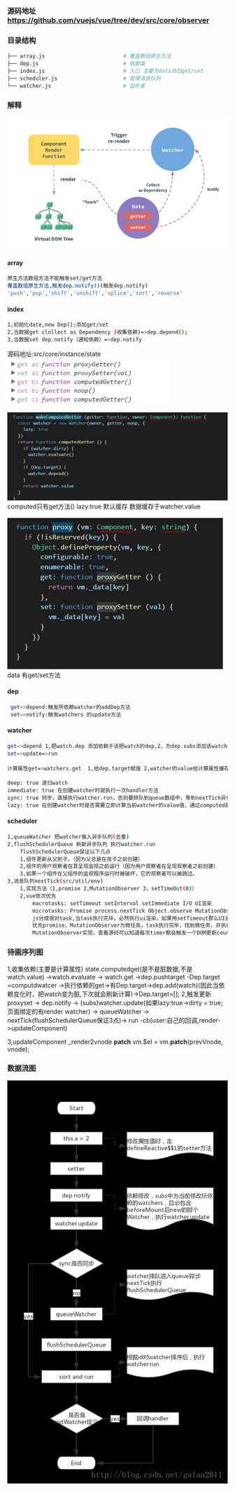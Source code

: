 ### 源码地址 https://github.com/vuejs/vue/tree/dev/src/core/observer
### 目录结构   
```bash
├── array.js                         # 覆盖数组原生方法  
├── dep.js                           # 依赖类  
├── index.js                         # 入口 主要为data添加get/set
├── scheduler.js                     # 管理消息队列 
└── watcher.js                       # 监听者  
```
### 解释
 ![image](./img/1.jpg)<br/>
#### array
 ```bash
原生方法数组方法不能触发set/get方法
覆盖数组原生方法,触发dep.notify()(触发dep.notify)
 'push','pop','shift','unshift','splice','sort','reverse'
 ```
####  index    
```bash
1,初始化date,new Dep();添加get/set  
2,当数据get clollect as Dependency (收集依赖)=>dep.depend();
3,当数据set dep.notify（通知依赖）=>dep.notify
```
源码地址:src/core/instance/state<br/>
![image](./img/getset.jpg) <br/><br/>
![image](./img/makeComputedGetter.jpg)  <br/>
computed只有get方法() lazy:true 默认缓存 数据缓存于watcher.value<br/><br/>
![image](./img/proxy.jpg)<br/>
data 有get/set方法<br/>
####  dep     
```bash
 get=>depend:触发所依赖watcher的addDep方法
 set=>notify:触发watchers 的update方法
```
####  watcher  
```bash
get=>depend 1,把watch.dep 添加依赖于该把watch的dep,2，为dep.subs添加该watch
set=>update=>run 

计算属性get=>watchers.get  1,给dep.target赋值 2,watcher的value给计算属性缓存
 
deep: true 递归watch
immediate: true 在创建watcher时就执行一次handler方法
sync: true 同步，直接执行watcher.run，否则要排队到queue数组中，等到nextTick异步到这里再依次执行
lazy: true 在创建watcher时是否需要立即计算当前watcher的value值，通过computed属性创建的watcher默认lazy=true不需要计算
```
####  scheduler     
```bash
1,queueWatcher 把watcher推入异步队列(去重)
2,flushSchedulerQueue 刷新异步队列 执行watcher.run
    flushSchedulerQueue保证以下几点
    1,组件更新从父到子。（因为父总是在孩子之前创建）
    2,组件的用户观察者在其呈现监视之前运行（因为用户观察者在呈现观察者之前创建）
    3,如果一个组件在父组件的监视程序运行时被破坏，它的观察者可以被跳过。
3,消息队列nextTick(src/util/env)
    1,实现方法（1,promise 2,MutationObserver 3，setTimeOut(0)）
    2,vue依次优先
        macrotasks: setTimeout setInterval setImmediate I/O UI渲染
        microtasks: Promise process.nextTick Object.observe MutationObserver
        js分成很对task,当task执行完毕，必然执行ui渲染，如果用setTimeout那么UI会渲染两次
        优先promise，MutationObserver为微任务，task执行完毕，找到微任务，并执行，UI自渲染一次
        MutationObserver实现，查看源码可以知道每次timer都会触发一个DOM更新count=(count+1)%2,DOM更新便会触发回调
```
### 待画序列图
1,收集依赖(主要是计算属性)
state.computedget(是不是脏数据,不是watch.value) ->watch.evaluate -> watch.get ->dep.pushtarget -Dep.target =computdwatcer ->执行依赖的get->有Dep.target->dep.add(watch)(因此当依赖变化时，把watch变为脏,下次就会刷新计算)->Dep.target=[];
2,触发更新
proxyset -> dep.notify -> (subs)watcher.update(如果lazy:true->dirty = true;页面绑定的有render watcher) ->  queueWatcher -> nextTick(flushSchedulerQueue保证3点)-> run -cb(user:自己的回调,render->updateComponent)

3,updateComponent _render2vnode  __patch__   vm.$el = vm.__patch__(prevVnode, vnode);
### 数据流图

 ![image](./img/b.jpg)<br/>